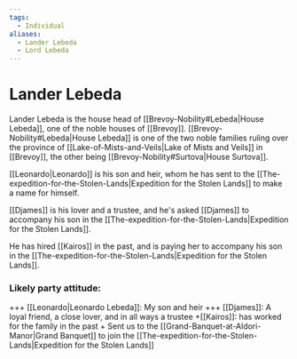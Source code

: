 ```yaml
---
tags:
  - Individual
aliases:
  - Lander Lebeda
  - Lord Lebeda
---
```

# Lander Lebeda
Lander Lebeda is the house head of [[Brevoy-Nobility#Lebeda|House Lebeda]], one of the noble houses of [[Brevoy]]. [[Brevoy-Nobility#Lebeda|House Lebeda]] is one of the two noble families ruling over the province of [[Lake-of-Mists-and-Veils|Lake of Mists and Veils]] in [[Brevoy]], the other being [[Brevoy-Nobility#Surtova|House Surtova]].

[[Leonardo|Leonardo]] is his son and heir, whom he has sent to the [[The-expedition-for-the-Stolen-Lands|Expedition for the Stolen Lands]] to make a name for himself. 

[[Djames]] is his lover and a trustee, and he's asked [[Djames]] to accompany his son in the [[The-expedition-for-the-Stolen-Lands|Expedition for the Stolen Lands]]. 

He has hired [[Kairos]] in the past, and is paying her to accompany his son in the [[The-expedition-for-the-Stolen-Lands|Expedition for the Stolen Lands]]. 

### Likely party attitude:
\+++ [[Leonardo|Leonardo Lebeda]]: My son and heir
\+++ [[Djames]]: A loyal friend, a close lover, and in all ways a trustee
\+[[Kairos]]: has worked for the family in the past
\+ Sent us to the [[Grand-Banquet-at-Aldori-Manor|Grand Banquet]] to join the [[The-expedition-for-the-Stolen-Lands|Expedition for the Stolen Lands]]